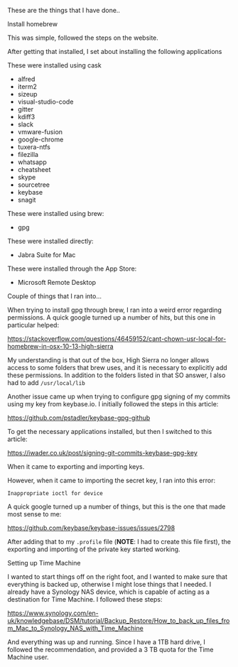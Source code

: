 These are the things that I have done..

Install homebrew

This was simple, followed the steps on the website.

After getting that installed, I set about installing the following applications

These were installed using cask

* alfred
* iterm2
* sizeup
* visual-studio-code
* gitter
* kdiff3
* slack
* vmware-fusion
* google-chrome
* tuxera-ntfs
* filezilla
* whatsapp
* cheatsheet
* skype
* sourcetree
* keybase
* snagit

These were installed using brew:

* gpg

These were installed directly:

* Jabra Suite for Mac

These were installed through the App Store:

* Microsoft Remote Desktop

Couple of things that I ran into...

When trying to install gpg through brew, I ran into a weird error regarding permissions.  A quick google turned up a number of hits, but this one in particular helped:

https://stackoverflow.com/questions/46459152/cant-chown-usr-local-for-homebrew-in-osx-10-13-high-sierra

My understanding is that out of the box, High Sierra no longer allows access to some folders that brew uses, and it is necessary to explicitly add these permissions.  In addition to the folders listed in that SO answer, I also had to add `/usr/local/lib`

Another issue came up when trying to configure gpg signing of my commits using my key from keybase.io.  I initially followed the steps in this article:

https://github.com/pstadler/keybase-gpg-github

To get the necessary applications installed, but then I switched to this article:

https://iwader.co.uk/post/signing-git-commits-keybase-gpg-key

When it came to exporting and importing keys.

However, when it came to importing the secret key, I ran into this error:

`Inappropriate ioctl for device`

A quick google turned up a number of things, but this is the one that made most sense to me:

https://github.com/keybase/keybase-issues/issues/2798

After adding that to my `.profile` file (**NOTE**: I had to create this file first), the exporting and importing of the private key started working.

Setting up Time Machine

I wanted to start things off on the right foot, and I wanted to make sure that everything is backed up, otherwise I might lose things that I needed.  I already have a Synology NAS device, which is capable of acting as a destination for Time Machine.  I followed these steps:

https://www.synology.com/en-uk/knowledgebase/DSM/tutorial/Backup_Restore/How_to_back_up_files_from_Mac_to_Synology_NAS_with_Time_Machine

And everything was up and running.  Since I have a 1TB hard drive, I followed the recommendation, and provided a 3 TB quota for the Time Machine user.